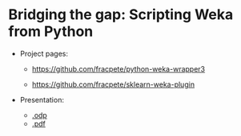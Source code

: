 # Bridging the gap: Scripting Weka from Python

* Project pages:

  * https://github.com/fracpete/python-weka-wrapper3

  * https://github.com/fracpete/sklearn-weka-plugin

* Presentation: 

  * [.odp](scripting.odp)
  * [.pdf](scripting.pdf)

